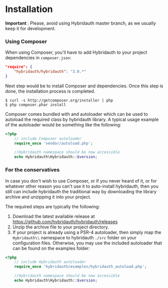 Installation
============

**Important** : Please, avoid using Hybridauth  master branch, as we usually keep it for development.

### Using Composer

When using Composer, you'll have to add Hybridauth to your project dependencies in `composer.json`:

```json
"require": {
    "hybridauth/hybridauth": "3.0.*"
}
```

Next step would be to install Composer and dependencies. Once this step is done, the installation process is completed.

```
$ curl -s http://getcomposer.org/installer | php
$ php composer.phar install
```

Composer comes bundled with and autoloader which can be used to autoload the required class by hybridauth library. A typical
usage example of the autoloader would be something like the following:

```php
<?php
    // include Composer autoloader
    require_once 'vendor/autoload.php'; 

    //Hybridauth namespace should be now accessible
    echo Hybridauth\Hybridauth::$version;
```


### For the conservatives

In case you don't wish to use Composer, or if you never heard of it, or for whatever other reason you can't use it to auto-install
hybridauth, then you still can include hybridauth the traditional way by downloading the library archive and unzipping it into
your project.

The required steps are typically the following:

1. Download the latest available release at https://github.com/hybridauth/hybridauth/releases
2. Unzip the archive file to your project directory.
3. If your project is already using a PSR-4 autoloader, then simply map the `Hybridauth\\` namespace to hybridauth `./src` 
folder on your configuration files. Otherwise, you may use the included autoloader that can be found on the examples folder:

```php
<?php
    // include Hybridauth autoloader
    require_once 'hybridauth/examples/hybridauth_autoload.php'; 

    //Hybridauth namespace should be now accessible
    echo Hybridauth\Hybridauth::$version;
```
